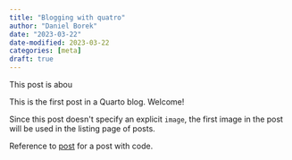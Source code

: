 ```yaml
---
title: "Blogging with quatro"
author: "Daniel Borek"
date: "2023-03-22"
date-modified: 2023-03-22
categories: [meta]
draft: true
---
```


This post is abou

This is the first post in a Quarto blog. Welcome!


Since this post doesn't specify an explicit `image`, the first image in the post will be used in the listing page of posts.

Reference  to [post](posts/2022/03/post-no-code) for a post with code.